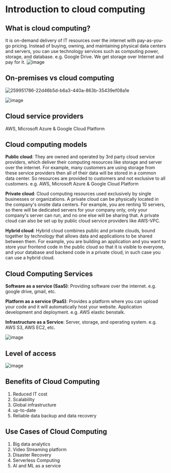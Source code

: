 # Introduction to cloud computing

## What is cloud computing?

It is on-demand delivery of IT resources over the internet with pay-as-you-go pricing.
Instead of buying, owning, and maintaining physical data centers and servers, you can use technology services such as computing power, storage, and database.
e.g. Google Drive. We get storage over Internet and pay for it.
![image](https://github.com/sumshadz/AWS-notes/assets/129254642/61db2233-4f7b-45ef-831c-54a6e99101cd)
## On-premises vs cloud computing
![259951786-22d46b5d-b6a3-440a-863b-35439ef08a1e](https://github.com/sumshadz/AWS-notes/assets/129254642/23819d8c-0d94-4ea2-9f31-e216bda72cc8)

![image](https://github.com/sumshadz/AWS-notes/assets/129254642/48a9b8c4-2870-4d92-bd42-4a32d4190954)
## Cloud service providers
AWS, Microsoft Azure & Google Cloud Platform
## Cloud computing models
**Public cloud**: They are owned and operated by 3rd party cloud service providers, which deliver their computing resources like storage and server over the internet. For example, many customers are using storage from these service providers then all of their data will be stored in a common data center. So resources are provided to customers and not exclusive to all customers.
e.g. AWS, Microsoft Azure & Google Cloud Platform

**Private cloud**: Cloud computing resources used exclusively by single businesses or organizations. A private cloud can be physically located in the company's onsite data centers. For example, you are renting 10 servers, so there will be dedicated servers for your company only, only your company's server can run, and no one else will be sharing that.
A private cloud can also be set up by public cloud service providers like AWS-VPC.

**Hybrid cloud**: Hybrid cloud combines public and private clouds, bound together by technology that allows data and applications to be shared between them.
For example, you are building an application and you want to store your frontend code in the public cloud so that it is visible to everyone, and your database and backend code in a private cloud, in such case you can use a hybrid cloud.
## Cloud Computing Services
**Software as a service (SaaS)**: Providing software over the internet. 
e.g. google drive, gmail, etc.

**Platform as a service (PaaS)**: Provides a platform where you can upload your code and it will automatically host your website. Application development and deployment.
e.g. AWS elastic benstalk.

**Infrastructure as a Service**: Server, storage, and operating system. 
e.g. AWS S3, AWS EC2, etc.

![image](https://github.com/sumshadz/AWS-notes/assets/129254642/4a9edd0a-5496-4ac0-95aa-2d940a2b2642)

## Level of access
![image](https://github.com/sumshadz/AWS-notes/assets/129254642/9967e5a0-4fd3-4aaa-854f-399db1312c08)

## Benefits of Cloud Computing
1. Reduced IT cost
2. Scalability
3. Global infrastructure
4. up-to-date
5. Reliable data backup and data recovery

## Use Cases of Cloud Computing
1. Big data analytics
2. Video Streaming platform
3. Disaster Recovery
4. Serverless Computing
5. AI and ML as a service
